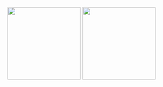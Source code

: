 <div align="center">
<span>  </span>
<img height="170px" src="https://github-readme-stats.vercel.app/api?username=wihn2021" /><span>  </span><img height="170px" src="https://github-readme-stats.vercel.app/api/top-langs/?username=Achuan-2&layout=compact&langs_count=8" />
<span>  </span>
</div>
<!---
wihn2021/wihn2021 is a ✨ special ✨ repository because its `README.md` (this file) appears on your GitHub profile.
You can click the Preview link to take a look at your changes.
--->
